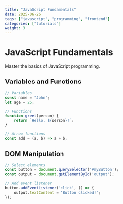 ```yaml
---
title: "JavaScript Fundamentals"
date: 2025-06-26
tags: ["javascript", "programming", "frontend"]
categories: ["tutorials"]
weight: 3
---
```


# JavaScript Fundamentals

Master the basics of JavaScript programming.

## Variables and Functions

```javascript
// Variables
const name = "John";
let age = 25;

// Functions
function greet(person) {
    return `Hello, ${person}!`;
}

// Arrow functions
const add = (a, b) => a + b;
```

## DOM Manipulation

```javascript
// Select elements
const button = document.querySelector('#myButton');
const output = document.getElementById('output');

// Add event listener
button.addEventListener('click', () => {
    output.textContent = 'Button clicked!';
});
```
